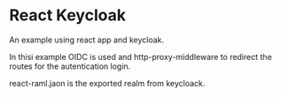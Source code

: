 # React Keycloak

An example using react app and keycloak.

In thisi example OIDC is used and http-proxy-middleware to redirect the routes for the autentication login.

react-raml.jaon is the exported realm from keycloack.
